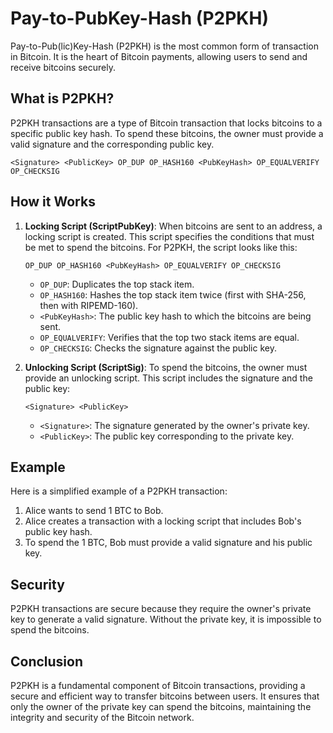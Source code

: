 # Pay-to-PubKey-Hash (P2PKH)

Pay-to-Pub(lic)Key-Hash (P2PKH) is the most common form of transaction in Bitcoin. It is the heart of Bitcoin payments, allowing users to send and receive bitcoins securely.

## What is P2PKH?

P2PKH transactions are a type of Bitcoin transaction that locks bitcoins to a specific public key hash. To spend these bitcoins, the owner must provide a valid signature and the corresponding public key.

```
<Signature> <PublicKey> OP_DUP OP_HASH160 <PubKeyHash> OP_EQUALVERIFY OP_CHECKSIG
```
## How it Works

1. **Locking Script (ScriptPubKey)**: When bitcoins are sent to an address, a locking script is created. This script specifies the conditions that must be met to spend the bitcoins. For P2PKH, the script looks like this:
    ```
    OP_DUP OP_HASH160 <PubKeyHash> OP_EQUALVERIFY OP_CHECKSIG
    ```
    - `OP_DUP`: Duplicates the top stack item.
    - `OP_HASH160`: Hashes the top stack item twice (first with SHA-256, then with RIPEMD-160).
    - `<PubKeyHash>`: The public key hash to which the bitcoins are being sent.
    - `OP_EQUALVERIFY`: Verifies that the top two stack items are equal.
    - `OP_CHECKSIG`: Checks the signature against the public key.

2. **Unlocking Script (ScriptSig)**: To spend the bitcoins, the owner must provide an unlocking script. This script includes the signature and the public key:
    ```
    <Signature> <PublicKey>
    ```
    - `<Signature>`: The signature generated by the owner's private key.
    - `<PublicKey>`: The public key corresponding to the private key.

## Example

Here is a simplified example of a P2PKH transaction:

1. Alice wants to send 1 BTC to Bob.
2. Alice creates a transaction with a locking script that includes Bob's public key hash.
3. To spend the 1 BTC, Bob must provide a valid signature and his public key.

## Security

P2PKH transactions are secure because they require the owner's private key to generate a valid signature. Without the private key, it is impossible to spend the bitcoins.

## Conclusion

P2PKH is a fundamental component of Bitcoin transactions, providing a secure and efficient way to transfer bitcoins between users. It ensures that only the owner of the private key can spend the bitcoins, maintaining the integrity and security of the Bitcoin network.
